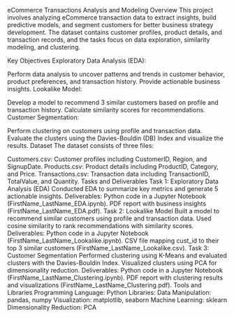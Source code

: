 eCommerce Transactions Analysis and Modeling
Overview
This project involves analyzing eCommerce transaction data to extract insights, build predictive models, and segment customers for better business strategy development. The dataset contains customer profiles, product details, and transaction records, and the tasks focus on data exploration, similarity modeling, and clustering.

Key Objectives
Exploratory Data Analysis (EDA):

Perform data analysis to uncover patterns and trends in customer behavior, product preferences, and transaction history.
Provide actionable business insights.
Lookalike Model:

Develop a model to recommend 3 similar customers based on profile and transaction history.
Calculate similarity scores for recommendations.
Customer Segmentation:

Perform clustering on customers using profile and transaction data.
Evaluate the clusters using the Davies-Bouldin (DB) Index and visualize the results.
Dataset
The dataset consists of three files:

Customers.csv:
Customer profiles including CustomerID, Region, and SignupDate.
Products.csv:
Product details including ProductID, Category, and Price.
Transactions.csv:
Transaction data including TransactionID, TotalValue, and Quantity.
Tasks and Deliverables
Task 1: Exploratory Data Analysis (EDA)
Conducted EDA to summarize key metrics and generate 5 actionable insights.
Deliverables:
Python code in a Jupyter Notebook (FirstName_LastName_EDA.ipynb).
PDF report with business insights (FirstName_LastName_EDA.pdf).
Task 2: Lookalike Model
Built a model to recommend similar customers using profile and transaction data.
Used cosine similarity to rank recommendations with similarity scores.
Deliverables:
Python code in a Jupyter Notebook (FirstName_LastName_Lookalike.ipynb).
CSV file mapping cust_id to their top 3 similar customers (FirstName_LastName_Lookalike.csv).
Task 3: Customer Segmentation
Performed clustering using K-Means and evaluated clusters with the Davies-Bouldin Index.
Visualized clusters using PCA for dimensionality reduction.
Deliverables:
Python code in a Jupyter Notebook (FirstName_LastName_Clustering.ipynb).
PDF report with clustering results and visualizations (FirstName_LastName_Clustering.pdf).
Tools and Libraries
Programming Language: Python
Libraries:
Data Manipulation: pandas, numpy
Visualization: matplotlib, seaborn
Machine Learning: sklearn
Dimensionality Reduction: PCA
